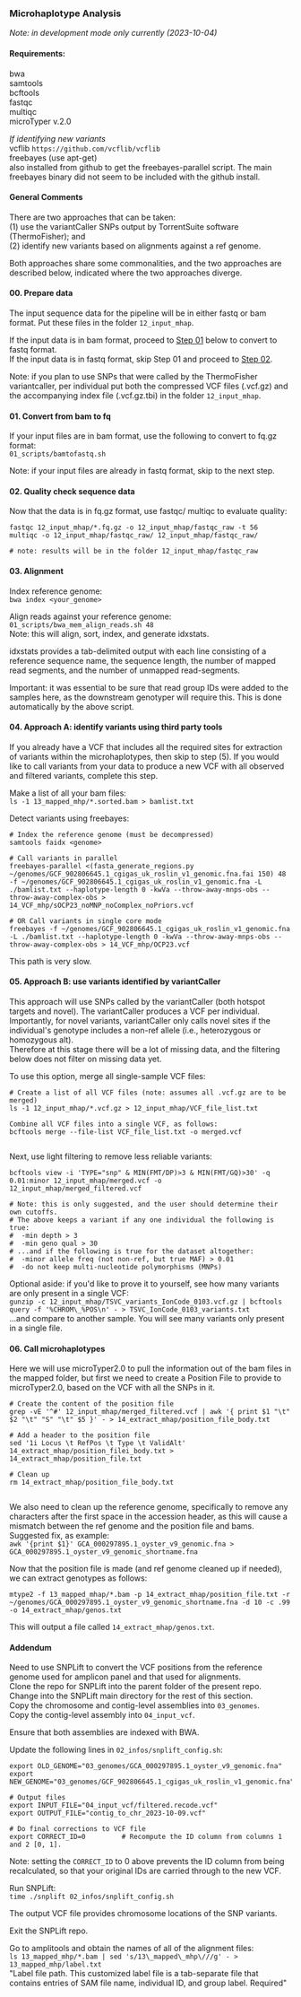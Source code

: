 ### Microhaplotype Analysis ###
_Note: in development mode only currently (2023-10-04)_       

#### Requirements: ####
bwa       
samtools      
bcftools       
fastqc      
multiqc     
microTyper v.2.0      

_If identifying new variants_       
vcflib `https://github.com/vcflib/vcflib`     
freebayes (use apt-get)       
also installed from github to get the freebayes-parallel script. The main freebayes binary did not seem to be included with the github install.       

#### General Comments ####
There are two approaches that can be taken:       
(1) use the variantCaller SNPs output by TorrentSuite software (ThermoFisher); and         
(2) identify new variants based on alignments against a ref genome.        

Both approaches share some commonalities, and the two approaches are described below, indicated where the two approaches diverge.       


#### 00. Prepare data
The input sequence data for the pipeline will be in either fastq or bam format. Put these files in the folder `12_input_mhap`.         

If the input data is in bam format, proceed to [Step 01](#01-convert-from-bam-to-fq) below to convert to fastq format.        
If the input data is in fastq format, skip Step 01 and proceed to [Step 02](#02-quality-check-sequence-data).       

Note: if you plan to use SNPs that were called by the ThermoFisher variantcaller, per individual put both the compressed VCF files (.vcf.gz) and the accompanying index file (.vcf.gz.tbi) in the folder `12_input_mhap`.      


#### 01. Convert from bam to fq
If your input files are in bam format, use the following to convert to fq.gz format:     
`01_scripts/bamtofastq.sh`      

Note: if your input files are already in fastq format, skip to the next step.       


#### 02. Quality check sequence data
Now that the data is in fq.gz format, use fastqc/ multiqc to evaluate quality:      
```
fastqc 12_input_mhap/*.fq.gz -o 12_input_mhap/fastqc_raw -t 56
multiqc -o 12_input_mhap/fastqc_raw/ 12_input_mhap/fastqc_raw/    

# note: results will be in the folder 12_input_mhap/fastqc_raw 
``` 


#### 03. Alignment 
Index reference genome:    
`bwa index <your_genome>`       

Align reads against your reference genome:     
`01_scripts/bwa_mem_align_reads.sh 48`       
Note: this will align, sort, index, and generate idxstats.     

idxstats provides a tab-delimited output with each line consisting of a reference sequence name, the sequence length, the number of mapped read segments, and the number of unmapped read-segments.     

Important: it was essential to be sure that read group IDs were added to the samples here, as the downstream genotyper will require this. This is done automatically by the above script.      


#### 04. Approach A: identify variants using third party tools
If you already have a VCF that includes all the required sites for extraction of variants within the microhaplotypes, then skip to step (5). If you would like to call variants from your data to produce a new VCF with all observed and filtered variants, complete this step.      

Make a list of all your bam files:        
`ls -1 13_mapped_mhp/*.sorted.bam > bamlist.txt`        

Detect variants using freebayes:      
```
# Index the reference genome (must be decompressed)
samtools faidx <genome> 

# Call variants in parallel
freebayes-parallel <(fasta_generate_regions.py ~/genomes/GCF_902806645.1_cgigas_uk_roslin_v1_genomic.fna.fai 150) 48 -f ~/genomes/GCF_902806645.1_cgigas_uk_roslin_v1_genomic.fna -L ./bamlist.txt --haplotype-length 0 -kwVa --throw-away-mnps-obs --throw-away-complex-obs > 14_VCF_mhp/sOCP23_noMNP_noComplex_noPriors.vcf

# OR Call variants in single core mode
freebayes -f ~/genomes/GCF_902806645.1_cgigas_uk_roslin_v1_genomic.fna -L ./bamlist.txt --haplotype-length 0 -kwVa --throw-away-mnps-obs --throw-away-complex-obs > 14_VCF_mhp/OCP23.vcf 

```
This path is very slow.      


#### 05. Approach B: use variants identified by variantCaller
This approach will use SNPs called by the variantCaller (both hotspot targets and novel). The variantCaller produces a VCF per individual.         
Importantly, for novel variants, variantCaller only calls novel sites if the individual's genotype includes a non-ref allele (i.e., heterozygous or homozygous alt).       
Therefore at this stage there will be a lot of missing data, and the filtering below does not filter on missing data yet.          

To use this option, merge all single-sample VCF files:     
```
# Create a list of all VCF files (note: assumes all .vcf.gz are to be merged)
ls -1 12_input_mhap/*.vcf.gz > 12_input_mhap/VCF_file_list.txt

Combine all VCF files into a single VCF, as follows:      
bcftools merge --file-list VCF_file_list.txt -o merged.vcf        
 
```

Next, use light filtering to remove less reliable variants:        
```
bcftools view -i 'TYPE="snp" & MIN(FMT/DP)>3 & MIN(FMT/GQ)>30' -q 0.01:minor 12_input_mhap/merged.vcf -o 12_input_mhap/merged_filtered.vcf     

# Note: this is only suggested, and the user should determine their own cutoffs.     
# The above keeps a variant if any one individual the following is true:      
#  -min depth > 3 
#  -min geno qual > 30
# ...and if the following is true for the dataset altogether:      
#  -minor allele freq (not non-ref, but true MAF) > 0.01
#  -do not keep multi-nucleotide polymorphisms (MNPs)

```


Optional aside: if you'd like to prove it to yourself, see how many variants are only present in a single VCF:    
`gunzip -c 12_input_mhap/TSVC_variants_IonCode_0103.vcf.gz | bcftools query -f '%CHROM\_%POS\n' - > TSVC_IonCode_0103_variants.txt`         
...and compare to another sample. You will see many variants only present in a single file.      


#### 06. Call microhaplotypes ####
Here we will use microTyper2.0 to pull the information out of the bam files in the mapped folder, but first we need to create a Position File to provide to microTyper2.0, based on the VCF with all the SNPs in it.         

```
# Create the content of the position file
grep -vE '^#' 12_input_mhap/merged_filtered.vcf | awk '{ print $1 "\t" $2 "\t" "S" "\t" $5 }' - > 14_extract_mhap/position_file_body.txt

# Add a header to the position file
sed '1i Locus \t RefPos \t Type \t ValidAlt' 14_extract_mhap/position_filei_body.txt > 14_extract_mhap/position_file.txt

# Clean up
rm 14_extract_mhap/position_file_body.txt
 
```

We also need to clean up the reference genome, specifically to remove any characters after the first space in the accession header, as this will cause a mismatch between the ref genome and the position file and bams. Suggested fix, as example:     
`awk '{print $1}' GCA_000297895.1_oyster_v9_genomic.fna > GCA_000297895.1_oyster_v9_genomic_shortname.fna`      


Now that the position file is made (and ref genome cleaned up if needed), we can extract genotypes as follows:     
```
mtype2 -f 13_mapped_mhap/*.bam -p 14_extract_mhap/position_file.txt -r ~/genomes/GCA_000297895.1_oyster_v9_genomic_shortname.fna -d 10 -c .99 -o 14_extract_mhap/genos.txt    
```

This will output a file called `14_extract_mhap/genos.txt`.           


#### Addendum ####
Need to use SNPLift to convert the VCF positions from the reference genome used for amplicon panel and that used for alignments.      
Clone the repo for SNPLift into the parent folder of the present repo. Change into the SNPLift main directory for the rest of this section.     
Copy the chromosome and contig-level assemblies into `03_genomes`.         
Copy the contig-level assembly into `04_input_vcf`.      

Ensure that both assemblies are indexed with BWA.    

Update the following lines in `02_infos/snplift_config.sh`:       

```
export OLD_GENOME="03_genomes/GCA_000297895.1_oyster_v9_genomic.fna"
export NEW_GENOME="03_genomes/GCF_902806645.1_cgigas_uk_roslin_v1_genomic.fna"

# Output files
export INPUT_FILE="04_input_vcf/filtered.recode.vcf"
export OUTPUT_FILE="contig_to_chr_2023-10-09.vcf"

# Do final corrections to VCF file
export CORRECT_ID=0         # Recompute the ID column from columns 1 and 2 [0, 1].

```
Note: setting the `CORRECT_ID` to 0 above prevents the ID column from being recalculated, so that your original IDs are carried through to the new VCF.       

Run SNPLift:      
`time ./snplift 02_infos/snplift_config.sh`      

The output VCF file provides chromosome locations of the SNP variants.     

Exit the SNPLift repo. 


Go to amplitools and obtain the names of all of the alignment files:       
`ls 13_mapped_mhp/*.bam | sed 's/13\_mapped\_mhp\///g' - > 13_mapped_mhp/label.txt`    
"Label file path. This customized label file is a tab-separate file that
contains entries of SAM file name, individual ID, and group label. Required"




